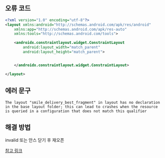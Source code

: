 
## 오류 코드

```xml
<?xml version="1.0" encoding="utf-8"?>
<layout xmlns:android="http://schemas.android.com/apk/res/android"
    xmlns:app="http://schemas.android.com/apk/res-auto"
    xmlns:tools="http://schemas.android.com/tools">

    <androidx.constraintlayout.widget.ConstraintLayout
        android:layout_width="match_parent"
        android:layout_height="match_parent">


    </androidx.constraintlayout.widget.ConstraintLayout>

</layout>
```

## 에러 문구

```
The layout "smile_delivery_best_fragment" in layout has no declaration in the base layout folder; this can lead to crashes when the resource is queried in a configuration that does not match this qualifier
```

## 해결 방법

invalid 또는 안스 닫기 후 재오픈 

[참고 링크](https://stackoverflow.com/questions/52547657/the-layout-layout-in-layout-has-no-declaration-in-the-base-layout-folder-erro)